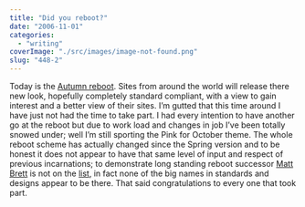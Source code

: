 ```yaml
---
title: "Did you reboot?"
date: "2006-11-01"
categories: 
  - "writing"
coverImage: "./src/images/image-not-found.png"
slug: "448-2"
---
```


Today is the [Autumn reboot](http://www.cssreboot.com/). Sites from around the world will release there new look, hopefully completely standard compliant, with a view to gain interest and a better view of their sites. I’m gutted that this time around I have just not had the time to take part. I had every intention to have another go at the reboot but due to work load and changes in job I’ve been totally snowed under; well I’m still sporting the Pink for October theme. The whole reboot scheme has actually changed since the Spring version and to be honest it does not appear to have that same level of input and respect of previous incarnations; to demonstrate long standing reboot successor [Matt Brett](http://mattbrett.com) is not on the [list](http://www.cssreboot.com/fall-rebooters/), in fact none of the big names in standards and designs appear to be there. That said congratulations to every one that took part.
